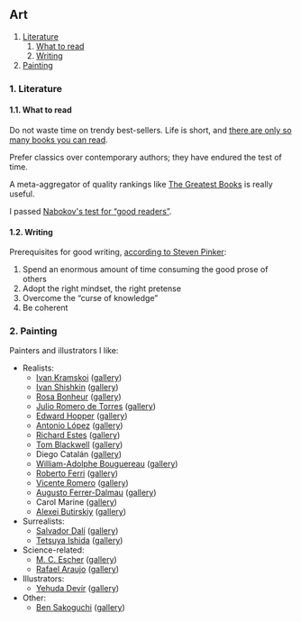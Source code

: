 ## Art

1. [Literature](#1-literature)
   1. [What to read](#11-what-to-read)
   1. [Writing](#12-writing)
1. [Painting](#2-painting)

### 1. Literature

#### 1.1. What to read

Do not waste time on trendy best-sellers.
Life is short, and [there are only so many books you can read](https://twitter.com/quintanapaz/status/648637741488566273).

Prefer classics over contemporary authors; they have endured the test of time.

A meta-aggregator of quality rankings like [The Greatest Books](http://www.thegreatestbooks.org/) is really useful.

I passed [Nabokov's test for &ldquo;good readers&rdquo;](https://www.brainpickings.org/2013/01/21/nabokov-on-what-makes-a-good-reader/).

#### 1.2. Writing

Prerequisites for good writing, [according to Steven Pinker](https://www.youtube.com/watch?v=9GubdYZPYPg):

1. Spend an enormous amount of time consuming the good prose of others
1. Adopt the right mindset, the right pretense
1. Overcome the &ldquo;curse of knowledge&rdquo;
1. Be coherent

### 2. Painting

Painters and illustrators I like:

* Realists:
   - [Ivan Kramskoi](https://en.wikipedia.org/wiki/Ivan_Kramskoi) ([gallery](https://duckduckgo.com/?iar=images&iax=images&ia=images&iaf=size%3AWallpaper&q=ivan+kramskoi))
   - [Ivan Shishkin](https://en.wikipedia.org/wiki/Ivan_Shishkin) ([gallery](https://duckduckgo.com/?iar=images&iax=images&ia=images&iaf=size%3AWallpaper&q=ivan+shishkin))
   - [Rosa Bonheur](https://en.wikipedia.org/wiki/Rosa_Bonheur) ([gallery](https://duckduckgo.com/?q=rosa+bonheur&iar=images&iaf=size%3AWallpaper&iax=images&ia=images))
   - [Julio Romero de Torres](https://en.wikipedia.org/wiki/Julio_Romero_de_Torres) ([gallery](https://duckduckgo.com/?iar=images&iax=images&ia=images&iaf=size%3AWallpaper&q=julio+romero+de+torres))
   - [Edward Hopper](https://en.wikipedia.org/wiki/Edward_Hopper) ([gallery](https://duckduckgo.com/?iar=images&iax=images&ia=images&iaf=size%3AWallpaper&q=edward+hopper))
   - [Antonio López](https://en.wikipedia.org/wiki/Antonio_L%C3%B3pez_Garc%C3%ADa) ([gallery](https://duckduckgo.com/?iar=images&iax=images&ia=images&iaf=size%3AWallpaper&q=antonio+l%C3%B3pez+garc%C3%ADa))
   - [Richard Estes](https://en.wikipedia.org/wiki/Richard_Estes) ([gallery](https://duckduckgo.com/?iar=images&iax=images&ia=images&iaf=size%3AWallpaper&q=richard+estes))
   - [Tom Blackwell](https://en.wikipedia.org/wiki/Tom_Blackwell) ([gallery](https://duckduckgo.com/?iar=images&iax=images&ia=images&iaf=size%3AWallpaper&q=tom+blackwell))
   - Diego Catal&aacute;n ([gallery](https://diegocatalan.com/portafolio/))
   - [William-Adolphe Bouguereau](https://en.wikipedia.org/wiki/William-Adolphe_Bouguereau) ([gallery](https://duckduckgo.com/?q=William-Adolphe+Bouguereau&iax=images&ia=images&iaf=size%3AWallpaper))
   - [Roberto Ferri](https://en.wikipedia.org/wiki/Roberto_Ferri) ([gallery](http://www.robertoferri.net/gallery_2015.php))
   - [Vicente Romero](https://vicenteromero.wordpress.com/about-me/) ([gallery](https://vicenteromero.wordpress.com/gallery-2007-2009/))
   - [Augusto Ferrer-Dalmau](https://en.wikipedia.org/wiki/Augusto_Ferrer-Dalmau) ([gallery](https://en.wikipedia.org/wiki/Augusto_Ferrer-Dalmau#Gallery))
   - Carol Marine ([gallery](https://www.carolmarine.com/))
   - [Alexei Butirskiy](https://alexeibutirskiyart.com/) ([gallery](https://alexeibutirskiyart.com/works))
* Surrealists:
   - [Salvador Dalí](https://en.wikipedia.org/wiki/Salvador_Dal%C3%AD) ([gallery](https://duckduckgo.com/?iar=images&iax=images&ia=images&iaf=size%3AWallpaper&q=salvador+dal%C3%AD))
   - [Tetsuya Ishida](https://en.wikipedia.org/wiki/Tetsuya_Ishida) ([gallery](https://duckduckgo.com/?iar=images&iax=images&ia=images&iaf=size%3AWallpaper&q=tetsuya+ishida))
* Science-related:
   - [M. C. Escher](https://en.wikipedia.org/wiki/M._C._Escher) ([gallery](https://duckduckgo.com/?iar=images&iax=images&ia=images&iaf=size%3AWallpaper&q=m.+c.+escher))
   - [Rafael Araujo](https://www.rafael-araujo.com/) ([gallery](https://www.rafael-araujo.com/shop))
* Illustrators:
   - [Yehuda Devir](https://www.yehudadevir.com/) ([gallery](https://www.yehudadevir.com/portfolio))
* Other:
  - [Ben Sakoguchi](https://en.wikipedia.org/wiki/Ben_Sakoguchi) ([gallery](https://www.sakoguchi.info/))
